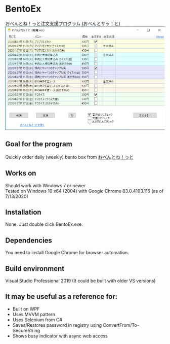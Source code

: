 BentoEx
===
おべんとね！っと注文支援プログラム (おべんとサッ！と)
![image](/Screenshot.png)
## Goal for the program
Quickly order daily (weekly) bento box from [おべんとね！っと](https://www.obentonet.jp/)
## Works on
Should work with Windows 7 or newer  
Tested on Windows 10 x64 (2004) with Google Chrome 83.0.4103.116 (as of 7/13/2020)
## Installation
None. Just double click BentoEx.exe. 
## Dependencies
You need to install Google Chrome for browser automation.
## Build environment
Visual Studio Professional 2019 (It could be built with older VS versions)
## It may be useful as a reference for:
* Built on WPF
* Uses MVVM pattern
* Uses Selenium from C#
* Saves/Restores password in registry using ConvertFrom/To-SecureString
* Shows busy indicator with async web access
